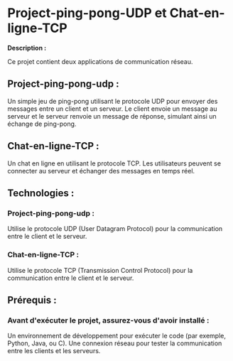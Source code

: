 <h1>Project-ping-pong-UDP et Chat-en-ligne-TCP</h1>
<strong>Description :</strong> <br>
<p>Ce projet contient deux applications de communication réseau.</p>

<h2>Project-ping-pong-udp :</h2>  Un simple jeu de ping-pong utilisant le protocole UDP pour envoyer des messages entre un client et un serveur. Le client envoie un message au serveur et le serveur renvoie un message de réponse, simulant ainsi un échange de ping-pong.

<h2>Chat-en-ligne-TCP :</h2>Un chat en ligne en utilisant le protocole TCP. Les utilisateurs peuvent se connecter au serveur et échanger des messages en temps réel.<br>
<h2>Technologies :</h2>
<h3>Project-ping-pong-udp :</h3> Utilise le protocole UDP (User Datagram Protocol) pour la communication entre le client et le serveur.<br>
<h3>Chat-en-ligne-TCP :</h3> Utilise le protocole TCP (Transmission Control Protocol) pour la communication entre le client et le serveur.
<h2>Prérequis :</h2>
<h3>Avant d'exécuter le projet, assurez-vous d'avoir installé :</h3>

<p>Un environnement de développement pour exécuter le code (par exemple, Python, Java, ou C).
Une connexion réseau pour tester la communication entre les clients et les serveurs.</p>
